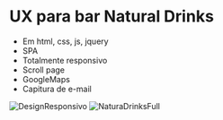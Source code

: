 
<h1> UX para bar Natural Drinks </h1>
 
- Em html, css, js, jquery 
- SPA
- Totalmente responsivo
- Scroll page
- GoogleMaps
- Capitura de e-mail

![DesignResponsivo](https://user-images.githubusercontent.com/62233821/113481080-f3f1fa80-946d-11eb-96b9-1d5cfb98946c.jpg)
![NaturaDrinksFull](https://user-images.githubusercontent.com/62233821/113481114-1be15e00-946e-11eb-975f-166a521f7e52.jpg)
